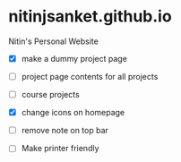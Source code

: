 # nitinjsanket.github.io
Nitin's Personal Website

- [x] make a dummy project page
- [ ] project page contents for all projects
- [ ] course projects
- [x] change icons on homepage
- [ ] remove note on top bar
- [ ] Make printer friendly

